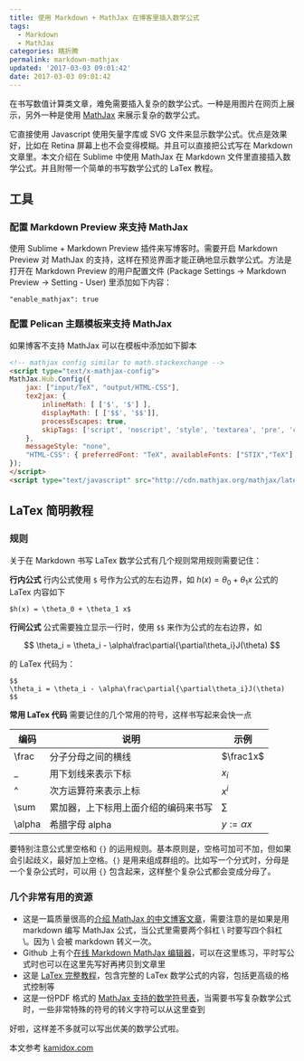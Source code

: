 ```yaml
---
title: 使用 Markdown + MathJax 在博客里插入数学公式
tags:
  - Markdown
  - MathJax
categories: 瞎折腾
permalink: markdown-mathjax
updated: '2017-03-03 09:01:42'
date: 2017-03-03 09:01:42
---
```


在书写数值计算类文章，难免需要插入复杂的数学公式。一种是用图片在网页上展示，另外一种是使用 [MathJax](https://www.mathjax.org) 来展示复杂的数学公式。

<!--more-->



它直接使用 Javascript 使用矢量字库或 SVG 文件来显示数学公式。优点是效果好，比如在 Retina 屏幕上也不会变得模糊。并且可以直接把公式写在 Markdown 文章里。本文介绍在 Sublime 中使用 MathJax 在 Markdown 文件里直接插入数学公式。并且附带一个简单的书写数学公式的 LaTex 教程。

## 工具

### 配置 Markdown Preview 来支持 MathJax

使用 Sublime + Markdown Preview 插件来写博客时。需要开启 Markdown Preview 对 MathJax 的支持，这样在预览界面才能正确地显示数学公式。方法是打开在 Markdown Preview 的用户配置文件 (Package Settings -> Markdown Preview -> Setting - User) 里添加如下内容：

```
"enable_mathjax": true
```

### 配置 Pelican 主题模板来支持 MathJax

如果博客不支持 MathJax 可以在模板中添加如下脚本

```html
<!-- mathjax config similar to math.stackexchange -->
<script type="text/x-mathjax-config">
MathJax.Hub.Config({
    jax: ["input/TeX", "output/HTML-CSS"],
    tex2jax: {
        inlineMath: [ ['$', '$'] ],
        displayMath: [ ['$$', '$$']],
        processEscapes: true,
        skipTags: ['script', 'noscript', 'style', 'textarea', 'pre', 'code']
    },
    messageStyle: "none",
    "HTML-CSS": { preferredFont: "TeX", availableFonts: ["STIX","TeX"] }
});
</script>
<script type="text/javascript" src="http://cdn.mathjax.org/mathjax/latest/MathJax.js?config=TeX-AMS-MML_HTMLorMML"></script>
```

## LaTex 简明教程

### 规则

关于在 Markdown 书写 LaTex 数学公式有几个规则常用规则需要记住：

**行内公式**
行内公式使用 `$` 号作为公式的左右边界，如 $h(x) = \theta_0 + \theta_1 x$ 公式的 LaTex 内容如下

```
$h(x) = \theta_0 + \theta_1 x$
```

**行间公式**
公式需要独立显示一行时，使用 `$$` 来作为公式的左右边界，如

$$
\theta_i = \theta_i - \alpha\frac\partial{\partial\theta_i}J(\theta)
$$

的 LaTex 代码为：

```
$$
\theta_i = \theta_i - \alpha\frac\partial{\partial\theta_i}J(\theta)
$$
```

**常用 LaTex 代码**
需要记住的几个常用的符号，这样书写起来会快一点

| 编码 | 说明 | 示例 |
| --- | --- | --- |
| \frac | 分子分母之间的横线 | $\frac1x$ |
| _ | 用下划线来表示下标 | $x_i$ |
| ^ | 次方运算符来表示上标 | $x^i$ |
| \sum | 累加器，上下标用上面介绍的编码来书写 | $\sum$ |
| \alpha | 希腊字母 alpha | $y := \alpha x$ |

要特别注意公式里空格和 `{}` 的运用规则。基本原则是，空格可加可不加，但如果会引起歧义，最好加上空格。`{}` 是用来组成群组的。比如写一个分式时，分母是一个复杂公式时，可以用 `{}` 包含起来，这样整个复杂公式都会变成分母了。

### 几个非常有用的资源

*   这是一篇质量很高的[介绍 MathJax 的中文博客文章](http://mlworks.cn/posts/introduction-to-mathjax-and-latex-expression/)，需要注意的是如果是用 markdown 编写 MathJax 公式，当公式里需要两个斜杠 \ 时要写四个斜杠 \。因为 \ 会被 markdown 转义一次。
*   Github 上有个[在线 Markdown MathJax 编辑器](https://kerzol.github.io/markdown-mathjax/editor.html)，可以在这里练习，平时写公式时也可以在这里先写好再拷贝到文章里
*   这是 [LaTex 完整教程](http://www.forkosh.com/mathtextutorial.html)，包含完整的 LaTex 数学公式的内容，包括更高级的格式控制等
*   这是一份PDF 格式的 [MathJax 支持的数学符号表](http://mirrors.ctan.org/info/symbols/math/maths-symbols.pdf)，当需要书写复杂数学公式时，一些非常特殊的符号的转义字符可以从这里查到

好啦，这样差不多就可以写出优美的数学公式啦。

本文参考 [kamidox.com](http://blog.kamidox.com/write-math-formula-with-mathjax.html)